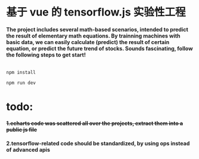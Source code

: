 # 基于 vue 的 tensorflow.js 实验性工程

#### The project includes several math-based scenarios, intended to predict the result of elementary math equations. By trainning machines with basic data, we can easily calculate (predict) the result of certain equation, or predict the future trend of stocks. Sounds fascinating, follow the following steps to get start! 

```shell

npm install

npm run dev

```

# todo:

#### ~~1.echarts code was scattered all over the projects, extract them into a public js file~~
#### 2.tensorflow-related code should be standardized, by using ops instead of advanced apis
